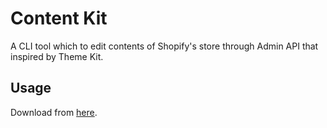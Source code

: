 # Content Kit

A CLI tool which to edit contents of Shopify's store through Admin API that inspired by Theme Kit.

## Usage

Download from [here]().

